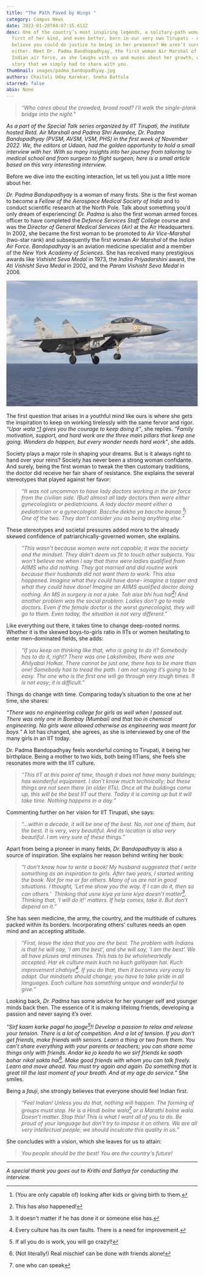 ```yaml
---
title: "The Path Paved by Wings "
category: Campus News
date: 2023-01-28T04:07:15.611Z
desc: One of the country’s most inspiring legends, a solitary-path woman, the
  first of her kind, and even better, born in our very own Tirupati - do you
  believe you could do justice to being in her presence? We aren’t sure of it
  either. Meet Dr. Padma Bandhopadhyay, the first woman Air Marshal of the
  Indian air force, as she laughs with us and muses about her growth, weaving a
  story that we simply had to share with you.
thumbnail: images/padma_bandopadhyay.jpg
authors: Chaitali Uday Karekar, Sneha Battula
starred: false
abio: None
---
```

<!--StartFragment-->

> *“Who cares about the crowded, broad road? I’ll walk the single-plank bridge into the night.”* 

*As a part of the Special Talk series organized by IIT Tirupati, the institute hosted Retd. Air Marshall and Padma Shri Awardee, Dr. Padma Bandopadhyay (PVSM, AVSM, VSM, PHS) in the first week of November 2022. We, the editors at Udaan, had the golden opportunity to hold a small interview with her. With so many insights into her journey from tailoring to medical school and from surgeon to flight surgeon, here is a small article based on this very interesting interview.*

Before we dive into the exciting interaction, let us tell you just a little more about her. 

*Dr. Padma Bandopadhyay* is a woman of many firsts. She is the first woman to become a *Fellow of the Aerospace Medical Society of India* and to conduct scientific research at the North Pole. Talk about something you’d only dream of experiencing! *Dr. Padma* is also the first woman armed forces officer to have completed the *Defence Services Staff College* course and was the *Director of General Medical Services (Air)* at the Air Headquarters. In 2002, she became the first woman to be promoted to *Air Vice-Marshal* (two-star rank) and subsequently the first woman *Air Marshal* of the *Indian Air Force*. *Bandopadhyay* is an aviation medicine specialist and a member of the *New York Academy of Sciences*. She has received many prestigious awards like *Vishisht Seva Medal* in 1973, the *Indira Priyadarshini* award, the *Ati Vishisht Seva Medal* in 2002, and the *Param Vishisht Seva Medal* in 2006. 

![](images/padma_bandopadhyay2.jpg)



The first question that arises in a youthful mind like ours is where she gets the inspiration to keep on working tirelessly with the same fervor and rigor. *“Upar wala [^1](God) gives you the courage to keep doing it”*, she replies. *"Family motivation, support, and hard work are the three main pillars that keep one going. Wonders do happen, but every wonder needs hard work"*, she adds. 

Society plays a major role in shaping your dreams. But is it always right to hand over your reins? Society has never been a strong woman confidante. And surely, being the first woman to tweak the then customary traditions, the doctor did receive her fair share of resistance. She explains the several stereotypes that played against her favor:

> *“It was not uncommon to have lady doctors working in the air force from the civilian side.  (But) almost all lady doctors then were either gynecologists or pediatricians. A lady doctor meant either a pediatrician or a gynecologist. Bacche dekho ya bacche banao [^2]!  One of the two. They don’t consider you as being anything else.”*

[^2]: (You are only capable of) looking after kids or giving birth to them.

These stereotypes and societal pressures added more to the already skewed confidence of patriarchically-governed women, she explains.

> *“This wasn’t because women were not capable; it was the society and the mindset. They didn’t deem us fit to touch other subjects. You won’t believe me when I say that there were ladies qualified from AIIMS who did nothing. They got married and did routine work because their husbands did not want them to work. This also happened. Imagine what they could have done- imagine a topper and what they could have done! Imagine an AIIMS qualified doctor doing nothing. An MS in surgery is not a joke. Toh aise bhi hua hai[^3]! And another problem was the social problem. Ladies don’t go to male doctors. Even if the female doctor is the worst gynecologist, they will go to them. Even today, the situation is not very different.”* 

[^3]: This has also happened!

Like everything out there, it takes time to change deep-rooted norms. Whether it is the skewed boys-to-girls ratio in IITs or women hesitating to enter men-dominated fields, she adds:

> *“If you keep on thinking like that, who is going to do it? Somebody has to do it, right? There was one Lakshmibai, there was one Ahilyabai Holkar. There cannot be just one, there has to be more than one! Somebody has to tread the path. I am not saying it’s going to be easy. The one who is the first one will go through very tough times. It is not easy; it is difficult.”*

Things do change with time. Comparing today’s situation to the one at her time, she shares:

*“There was no engineering college for girls as well when I passed out. There was only one in Bombay (Mumbai) and that too in chemical engineering. No girls were allowed otherwise as engineering was meant for boys.”* A lot has changed, she agrees, as she is interviewed by one of the many girls in an IIT today.

Dr. Padma Bandopadhyay feels wonderful coming to Tirupati, it being her birthplace. Being a mother to two kids, both being IITians, she feels she resonates more with the IIT culture.

> *“This IIT at this point of time, though it does not have many buildings; has wonderful equipment. I don’t know much technically; but these things are not seen there (in older IITs). Once all the buildings come up, this will be the best IIT out there. Today it is coming up but it will take time. Nothing happens in a day.”*

C﻿ommenting further on her vision for IIT Tirupati, she says:

> *“…within a decade, it will be one of the best. No, not one of them, but the best. It is very, very beautiful. And its location is also very beautiful. I am very sure of these things.”*

Apart from being a pioneer in many fields, *Dr. Bandopadhyay* is also a source of inspiration. She explains her reason behind writing her book:

> *“I don’t know how to write a book! My husband suggested that I write something as an inspiration to girls. After two years, I started writing the book. Not for me or for others. Many of us are not in good situations. I thought, ‘Let me show you the way. If I can do it, then so can others.’  Thinking that usne kiya ya isne kiya doesn’t matter[^4]. Thinking that, ‘I will do it!’ matters. If help comes, take it. But don’t depend on it.”*

[^4]: It doesn't matter if he has done it or someone else has.

She has seen medicine, the army, the country, and the multitude of cultures packed within its borders. Incorporating others' cultures needs an open mind and an accepting attitude. 

> *“First, leave the idea that you are the best. The problem with Indians is that he will say, ‘I am the best’, and she will say, ‘I am the best’. We all have pluses and minuses. This has to be wholeheartedly accepted. Har ek culture mein kuch na kuch galtiyaan hai. Kuch improvement chahiye[^5]. If you do that, then it becomes very easy to adapt. Our mindsets should change; you have to take pride in all languages. Each culture has something unique and wonderful to give.“*

[^5]: Every culture has its own faults. There is a need for improvement.

Looking back, *Dr. Padma* has some advice for her younger self and younger minds back then. The essence of it is making lifelong friends, developing a passion and never saying it’s over.

*“Sirf kaam karke pagal ho jaoge[^6]!! Develop a passion to relax and release your tension. There is a lot of competition. And a lot of tension. If you don’t get friends, make friends with seniors. Learn a thing or two from them. You can’t share everything with your parents or teachers; you can share some things only with friends. Andar ka jo keeda ho wo sirf friends ke saath bahar nikal sakta hai[^7]. Make good friends with whom you can talk freely. Learn and move ahead. You must try again and again. Do something that is great till the last moment of your breath. And at my age do service.”* She smiles.

[^6]: If all you do is work, you will go crazy!!
[^7]: (Not literally!) Real mischief can be done with friends alone!

Being a *fauji*, she strongly believes that everyone should feel Indian first.

> *“Feel Indian! Unless you do that, nothing will happen. The forming of groups must stop. He is a Hindi bolne wala[^8] or a Marathi bolne wala. Doesn’t matter. Stop this! This is what I want all of you to do. Be proud of your language but don’t try to impose it on others. We are all very intellectual people; we should inculcate this quality in us.”*

[^8]: one who can speak

She concludes with a vision, which she leaves for us to attain:

> *You people should be the best! You are the country's future!*

- - -

*A﻿ special thank you goes out to Krithi and Sathya for conducting the interview.* 

<!--EndFragment-->